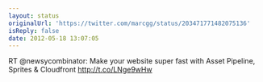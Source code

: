 ```yaml
---
layout: status
originalUrl: 'https://twitter.com/marcgg/status/203471771482075136'
isReply: false
date: 2012-05-18 13:07:05
---
```


RT @newsycombinator: Make your website super fast with Asset Pipeline, Sprites &amp; Cloudfront http://t.co/LNge9wHw
